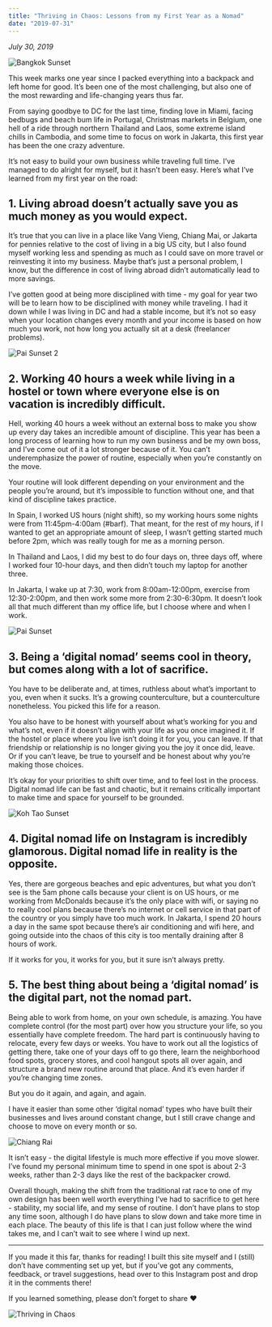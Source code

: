 ```yaml
---
title: "Thriving in Chaos: Lessons from my First Year as a Nomad"
date: "2019-07-31"
---
```


_July 30, 2019_


![Bangkok Sunset](/thriving-in-chaos/one-year-1.jpg)

This week marks one year since I packed everything into a backpack and left home for good. It’s been one of the most challenging, but also one of the most rewarding and life-changing years thus far. 

From saying goodbye to DC for the last time, finding love in Miami, facing bedbugs and beach bum life in Portugal, Christmas markets in Belgium, one hell of a ride through northern Thailand and Laos, some extreme island chills in Cambodia, and some time to focus on work in Jakarta, this first year has been the one crazy adventure. 

It’s not easy to build your own business while traveling full time. I’ve managed to do alright for myself, but it hasn’t been easy. Here’s what I’ve learned from my first year on the road: 

## 1. Living abroad doesn’t actually save you as much money as you would expect.

It’s true that you can live in a place like Vang Vieng, Chiang Mai, or Jakarta for pennies relative to the cost of living in a big US city, but I also found myself working less and spending as much as I could save on more travel or reinvesting it into my business. Maybe that’s just a personal problem, I know, but the difference in cost of living abroad didn’t automatically lead to more savings. 

I’ve gotten good at being more disciplined with time - my goal for year two will be to learn how to be disciplined with money while traveling. I had it down while I was living in DC and had a stable income, but it’s not so easy when your location changes every month and your income is based on how much you work, not how long you actually sit at a desk (freelancer problems).

![Pai Sunset 2](/thriving-in-chaos/one-year-4.jpg)

## 2. Working 40 hours a week while living in a hostel or town where everyone else is on vacation is incredibly difficult.

Hell, working 40 hours a week without an external boss to make you show up every day takes an incredible amount of discipline. This year has been a long process of learning how to run my own business and be my own boss, and I’ve come out of it a lot stronger because of it. You can’t underemphasize the power of routine, especially when you’re constantly on the move. 

Your routine will look different depending on your environment and the people you’re around, but it’s impossible to function without one, and that kind of discipline takes practice. 

In Spain, I worked US hours (night shift), so my working hours some nights were from 11:45pm-4:00am (#barf). That meant, for the rest of my hours, if I wanted to get an appropriate amount of sleep, I wasn’t getting started much before 2pm, which was really tough for me as a morning person. 

In Thailand and Laos, I did my best to do four days on, three days off, where I worked four 10-hour days, and then didn’t touch my laptop for another three.

In Jakarta, I wake up at 7:30, work from 8:00am-12:00pm, exercise from 12:30-2:00pm, and then work some more from 2:30-6:30pm. It doesn’t look all that much different than my office life, but I choose where and when I work. 

![Pai Sunset](/thriving-in-chaos/one-year-3.jpg)

## 3. Being a ‘digital nomad’ seems cool in theory, but comes along with a lot of sacrifice. 

You have to be deliberate and, at times, ruthless about what’s important to you, even when it sucks. It’s a growing counterculture, but a counterculture nonetheless. You picked this life for a reason. 

You also have to be honest with yourself about what’s working for you and what’s not, even if it doesn’t align with your life as you once imagined it. If the hostel or place where you live isn’t doing it for you, you can leave. If that friendship or relationship is no longer giving you the joy it once did, leave. Or if you can’t leave, be true to yourself and be honest about why you’re making those choices. 

It’s okay for your priorities to shift over time, and to feel lost in the process. Digital nomad life can be fast and chaotic, but it remains critically important to make time and space for yourself to be grounded.

![Koh Tao Sunset](/thriving-in-chaos/one-year-2.jpg)

## 4. Digital nomad life on Instagram is incredibly glamorous. Digital nomad life in reality is the opposite.

Yes, there are gorgeous beaches and epic adventures, but what you don’t see is the 5am phone calls because your client is on US hours, or me working from McDonalds because it’s the only place with wifi, or saying no to really cool plans because there’s no internet or cell service in that part of the country or you simply have too much work. In Jakarta, I spend 20 hours a day in the same spot because there’s air conditioning and wifi here, and going outside into the chaos of this city is too mentally draining after 8 hours of work. 

If it works for you, it works for you, but it sure isn’t always pretty. 


## 5. The best thing about being a ‘digital nomad’ is the digital part, not the nomad part. 

Being able to work from home, on your own schedule, is amazing. You have complete control (for the most part) over how you structure your life, so you essentially have complete freedom. The hard part is continuously having to relocate, every few days or weeks. You have to work out all the logistics of getting there, take one of your days off to go there, learn the neighborhood food spots, grocery stores, and cool hangout spots all over again, and structure a brand new routine around that place. And it’s even harder if you’re changing time zones.

But you do it again, and again, and again. 

I have it easier than some other ‘digital nomad’ types who have built their businesses and lives around constant change, but I still crave change and choose to move on every month or so. 

![Chiang Rai](/thriving-in-chaos/one-year-5.jpg)

It isn’t easy - the digital lifestyle is much more effective if you move slower. I’ve found my personal minimum time to spend in one spot is about 2-3 weeks, rather than 2-3 days like the rest of the backpacker crowd. 

Overall though, making the shift from the traditional rat race to one of my own design has been well worth everything I’ve had to sacrifice to get here - stability, my social life, and my sense of routine. I don’t have plans to stop any time soon, although I do have plans to slow down and take more time in each place. The beauty of this life is that I can just follow where the wind takes me, and I can’t wait to see where I wind up next. 

___

If you made it this far, thanks for reading! I built this site myself and I (still) don’t have commenting set up yet, but if you’ve got any comments, feedback, or travel suggestions, head over to this Instagram post and drop it in the comments there!

If you learned something, please don’t forget to share &hearts;

![Thriving in Chaos](/thriving-in-chaos/pinterest.png)
